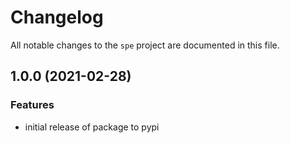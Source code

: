 # Changelog

All notable changes to the `spe` project are documented in this file.

## 1.0.0 (2021-02-28)

### Features
- initial release of package to pypi
